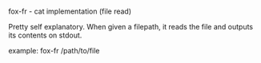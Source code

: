‎
=

fox-fr - cat implementation (file read)

Pretty self explanatory. When given a filepath, it reads the file and outputs its contents on stdout.


example: fox-fr /path/to/file
